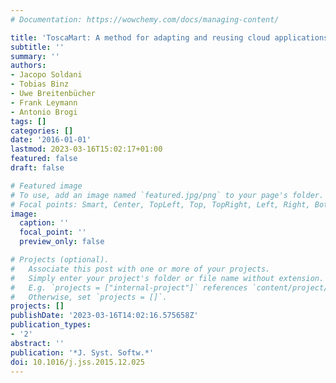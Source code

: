 ```yaml
---
# Documentation: https://wowchemy.com/docs/managing-content/

title: 'ToscaMart: A method for adapting and reusing cloud applications'
subtitle: ''
summary: ''
authors:
- Jacopo Soldani
- Tobias Binz
- Uwe Breitenbücher
- Frank Leymann
- Antonio Brogi
tags: []
categories: []
date: '2016-01-01'
lastmod: 2023-03-16T15:02:17+01:00
featured: false
draft: false

# Featured image
# To use, add an image named `featured.jpg/png` to your page's folder.
# Focal points: Smart, Center, TopLeft, Top, TopRight, Left, Right, BottomLeft, Bottom, BottomRight.
image:
  caption: ''
  focal_point: ''
  preview_only: false

# Projects (optional).
#   Associate this post with one or more of your projects.
#   Simply enter your project's folder or file name without extension.
#   E.g. `projects = ["internal-project"]` references `content/project/deep-learning/index.md`.
#   Otherwise, set `projects = []`.
projects: []
publishDate: '2023-03-16T14:02:16.575658Z'
publication_types:
- '2'
abstract: ''
publication: '*J. Syst. Softw.*'
doi: 10.1016/j.jss.2015.12.025
---
```

